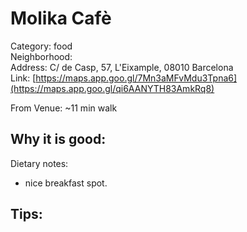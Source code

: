 # Molika Cafè
Category: food  
Neighborhood:   
Address: C/ de Casp, 57, L'Eixample, 08010 Barcelona  
Link: [https://maps.app.goo.gl/7Mn3aMFvMdu3Tpna6](https://maps.app.goo.gl/qi6AANYTH83AmkRq8)

From Venue: ~11 min walk  

Why it is good:
-  

Dietary notes:
- nice breakfast spot.

Tips:
- 
